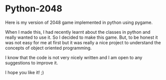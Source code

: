 # Python-2048
Here is my version of 2048 game implemented in python using pygame.

When I made this, I had recently learnt about the classes in python and really wanted to use it. So I decided to make this game. But, to be honest it was not easy for me at first but it was really a nice project to understand the concepts of object oriented programming.

I know that the code is not very nicely written and I am open to any suggestions to improve it.

I hope you like it! ;)

